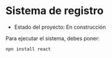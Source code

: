 <h1> Sistema de registro </h1>

- Estado del proyecto: En construcción

Para ejecutar el sistema, debes poner:

```npn install react```
